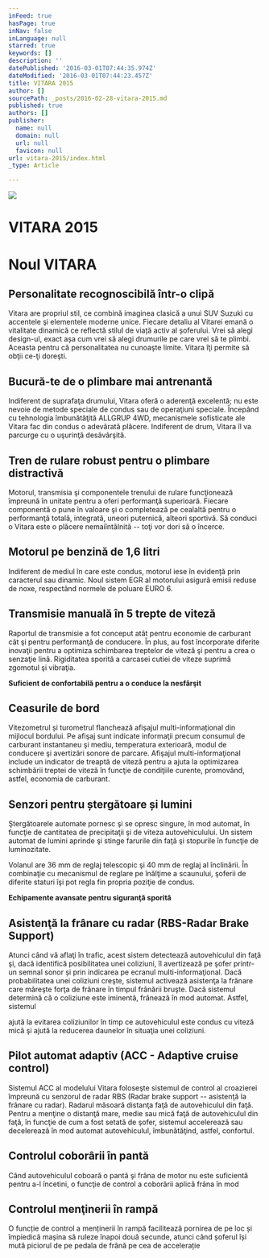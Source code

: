 ```yaml
---
inFeed: true
hasPage: true
inNav: false
inLanguage: null
starred: true
keywords: []
description: ''
datePublished: '2016-03-01T07:44:35.974Z'
dateModified: '2016-03-01T07:44:23.457Z'
title: VITARA 2015
author: []
sourcePath: _posts/2016-02-28-vitara-2015.md
published: true
authors: []
publisher:
  name: null
  domain: null
  url: null
  favicon: null
url: vitara-2015/index.html
_type: Article

---
```

![](https://the-grid-user-content.s3-us-west-2.amazonaws.com/daf059ab-db4f-4107-babc-44994d112a07.jpg)

# VITARA 2015

# Noul VITARA 

## Personalitate recognoscibilă într-o clipă

Vitara are propriul stil, ce combină imaginea clasică a unui SUV Suzuki cu accentele şi elementele moderne unice. Fiecare detaliu al Vitarei emană o vitalitate dinamică ce reflectă stilul de viață activ al șoferului. Vrei să alegi design-ul, exact așa cum vrei să alegi drumurile pe care vrei să te plimbi. Aceasta pentru că personalitatea nu cunoaşte limite. Vitara îţi permite să obţii ce-ţi doreşti.

## Bucură-te de o plimbare mai antrenantă

Indiferent de suprafaţa drumului, Vitara oferă o aderenţă excelentă; nu este nevoie de metode speciale de condus sau de operaţiuni speciale. Începând cu tehnologia îmbunătăţită ALLGRUP 4WD, mecanismele sofisticate ale Vitara fac din condus o adevărată plăcere. Indiferent de drum, Vitara îl va parcurge cu o uşurinţă desăvârşită.

## Tren de rulare robust pentru o plimbare distractivă

Motorul, transmisia şi componentele trenului de rulare funcţionează împreună în unitate pentru a oferi performanţă superioară. Fiecare componentă o pune în valoare şi o completează pe cealaltă pentru o performanţă totală, integrată, uneori puternică, alteori sportivă. Să conduci o Vitara este o plăcere nemaiîntâlnită -- toţi vor dori să o încerce.

## Motorul pe benzină de 1,6 litri

Indiferent de mediul în care este condus, motorul iese în evidență prin caracterul sau dinamic. Noul sistem EGR al motorului asigură emisii reduse de noxe, respectând normele de poluare EURO 6\.

## Transmisie manuală în 5 trepte de viteză

Raportul de transmisie a fot conceput atât pentru economie de carburant cât şi pentru performanţă de conducere. În plus, au fost încorporate diferite inovaţii pentru a optimiza schimbarea treptelor de viteză şi pentru a crea o senzaţie lină. Rigiditatea sporită a carcasei cutiei de viteze suprimă zgomotul şi vibraţia.

**Suficient de confortabilă pentru a o conduce la nesfârşit**

## Ceasurile de bord

Vitezometrul și turometrul flanchează afișajul multi-informațional din mijlocul bordului. Pe afişaj sunt indicate informaţii precum consumul de carburant instantaneu şi mediu, temperatura exterioară, modul de conducere şi avertizări sonore de parcare. Afişajul multi-informaţional include un indicator de treaptă de viteză pentru a ajuta la optimizarea schimbării treptei de viteză în funcţie de condiţiile curente, promovând, astfel, economia de carburant.

## Senzori pentru ștergătoare și lumini

Ştergătoarele automate pornesc şi se opresc singure, în mod automat, în funcţie de cantitatea de precipitaţii şi de viteza autovehiculului. Un sistem automat de lumini aprinde şi stinge farurile din faţă şi stopurile în funcţie de luminozitate.

Volanul are 36 mm de reglaj telescopic şi 40 mm de reglaj al înclinării. În combinaţie cu mecanismul de reglare pe înălţime a scaunului, şoferii de diferite staturi îşi pot regla fin propria poziţie de condus.

**Echipamente avansate pentru siguranţă sporită**

## Asistenţă la frânare cu radar (RBS-Radar Brake Support)

Atunci când vă aflaţi în trafic, acest sistem detectează autovehiculul din faţă şi, dacă identifică posibilitatea unei coliziuni, îl avertizează pe şofer printr-un semnal sonor și prin indicarea pe ecranul multi-informaţional. Dacă probabilitatea unei coliziuni creşte, sistemul activează asistenţa la frânare care măreşte forţa de frânare în timpul frânării bruşte. Dacă sistemul determină că o coliziune este iminentă, frânează în mod automat. Astfel, sistemul

ajută la evitarea coliziunilor în timp ce autovehiculul este condus cu viteză mică şi ajută la reducerea daunelor în situaţia unei coliziuni.

## Pilot automat adaptiv (ACC - Adaptive cruise control)

Sistemul ACC al modelului Vitara foloseşte sistemul de control al croazierei împreună cu senzorul de radar RBS (Radar brake support -- asistenţă la frânare cu radar). Radarul măsoară distanţa faţă de autovehiculul din faţă. Pentru a menţine o distanţă mare, medie sau mică faţă de autovehiculul din faţă, în funcţie de cum a fost setată de şofer, sistemul accelerează sau decelerează în mod automat autovehiculul, îmbunătăţind, astfel, confortul.

## Controlul coborârii în pantă

Când autovehiculul coboară o pantă şi frâna de motor nu este suficientă pentru a-l încetini, o funcţie de control a coborârii aplică frâna în mod

## Controlul menţinerii în rampă

O funcție de control a menținerii în rampă facilitează pornirea de pe loc și împiedică mașina să ruleze înapoi două secunde, atunci când șoferul își mută piciorul de pe pedala de frână pe cea de accelerație